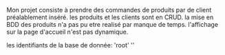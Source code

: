Mon projet consiste à prendre des commandes de produits par de client préalablement inséré.
les produits et les clients sont en CRUD.
la mise en BDD des produits n'a pas pu etre realisé par manque de temps.
l'affichage sur la page d'accueil n'est pas dynamique.


les identifiants de la base de donnée:
  'root' ''
  
  
  
  
